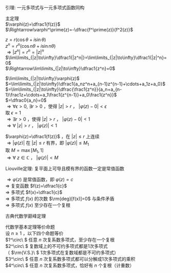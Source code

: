引理: 一元多项式与一元多项式函数同构  
  
主定理  
 $\varphi(z)=\dfrac1{f(z)}$  
 $\Rightarrow\varphi^\prime(z)=-\dfrac{f^\prime(z)}{f^2(z)}$  
  
 $z=r(\cos\theta+i\sin\theta)$  
 $z^n=r^n(\cos n\theta+i\sin n\theta)$  
 $\Rightarrow|z^n|=r^n=|z|^n$  
 $\lim\limits_{|z|\to\infty}\dfrac1{|z^n|}=\lim\limits_{|z|\to\infty}\dfrac1{|z|^n}=0$  
 $\Rightarrow\lim\limits_{|z|\to\infty}\dfrac1{z^n}=0$  
  
 $\lim\limits_{|z|\to\infty}\varphi(z)$  
 $=\lim\limits_{|z|\to\infty}\dfrac1{a_nz^n+a_{n-1}z^{n-1}+\cdots+a_1z+a_0}$  
 $=\lim\limits_{|z|\to\infty}\dfrac{\frac1{z^n}}{a_n+a_{n-1}\frac1z+\cdots+a_1\frac1{z^{n-1}}+a_0\frac1{z^n}}$  
 $=\dfrac0{a_n}=0$  
 $\Rightarrow\forall\epsilon>0,\ \exists r>0$ ，使得 $|z|>r$ ， $|\varphi(z)-0|<\epsilon$  
取 $\epsilon=1$  
 $\Rightarrow\exists r>0$ ，使得 $|z|>r$ ， $|\varphi(z)-0|<1$  
 $\Rightarrow\forall\ |z|>r$ ， $|\varphi(z)|<1$  
  
 $\varphi(z)=\dfrac1{f(z)}$ ，在 $|z|\leq r$ 上连续  
 $\Rightarrow|\varphi(z)|$ 在 $|z|\leq r$ 有界，即 $|\varphi(z)|\leq M_1$  
取 $M=\max[M_1,1]$  
 $\Rightarrow\forall\ z\in\mathbb C$ ， $|\varphi(z)|<M$  
  
Liouville定理: 复平面上可导且模有界的函数一定是常值函数  
  
 $\Rightarrow\varphi(z)$ 是常值函数，即 $\varphi(z)=c$  
 $\Rightarrow$ 复变函数 $f(z)=\dfrac1{c}$  
 $\Rightarrow$ 多项式 $f(x)=\dfrac1{c}$  
 $\Rightarrow$ 多项式 $f(x)$ 的次数 $\rm{deg}[f(x)]=0$ 与条件矛盾  
 $\Rightarrow$ 多项式 $f(x)$ 至少存在一个复根  
  
古典代数学巅峰定理  
  
代数学基本定理等价命题  
设 $n\geq1$ ，以下四个命题等价  
 $1^\circ\ $ 任意 $n$ 次复系数多项式，至少存在一个复根  
 $2^\circ\ $ 复数域上的不可约多项式都是1次多项式  
（ $\rm{V.S.}\ $ 1次多项式在复数域都是不可约多项式）  
 $3^\circ\ $ 任意 $n$ 次复系数多项式都可以分解成1次多项式的乘积  
 $4^\circ\ $ 任意 $n$ 次复系数多项式，恰好有 $n$ 个复根（计重数）  
